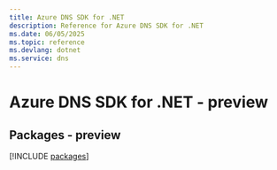 ```yaml
---
title: Azure DNS SDK for .NET
description: Reference for Azure DNS SDK for .NET
ms.date: 06/05/2025
ms.topic: reference
ms.devlang: dotnet
ms.service: dns
---
```

# Azure DNS SDK for .NET - preview
## Packages - preview
[!INCLUDE [packages](dns-index.md)]
